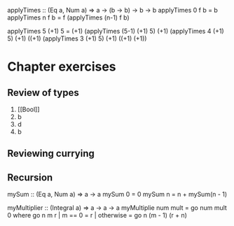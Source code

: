applyTimes :: (Eq a, Num a) => a -> (b -> b) -> b -> b
applyTimes 0 f b = b
applyTimes n f b = f (applyTimes (n-1) f b)

applyTimes 5 (+1) 5 = (+1) (applyTimes (5-1) (+1) 5)
                      (+1) (applyTimes 4 (+1) 5)
                      (+1) ((+1) (applyTimes 3 (+1) 5)
                      (+1) ((+1) (+1))
# Chapter exercises
## Review of types
1. [[Bool]]
2. b
3. d
4. b

## Reviewing currying

## Recursion
mySum :: (Eq a, Num a) => a -> a
mySum 0 = 0
mySum n = n + mySum(n - 1)

myMultiplier :: (Integral a) => a -> a -> a
myMultiplie num mult = go num mult 0
  where go n m r
           | m == 0 = r
           | otherwise = go n (m - 1) (r + n)


